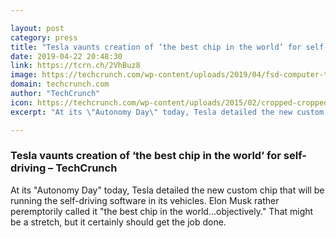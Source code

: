 ```yaml
---

layout: post
category: press
title: "Tesla vaunts creation of ‘the best chip in the world’ for self-driving"
date: 2019-04-22 20:48:30
link: https://tcrn.ch/2VhBuz8
image: https://techcrunch.com/wp-content/uploads/2019/04/fsd-computer-tesla.jpg?w=713
domain: techcrunch.com
author: "TechCrunch"
icon: https://techcrunch.com/wp-content/uploads/2015/02/cropped-cropped-favicon-gradient.png?w=180
excerpt: "At its \"Autonomy Day\" today, Tesla detailed the new custom chip that will be running the self-driving software in its vehicles. Elon Musk rather peremptorily called it \"the best chip in the world...objectively.\" That might be a stretch, but it certainly should get the job done."

---
```


### Tesla vaunts creation of ‘the best chip in the world’ for self-driving – TechCrunch

At its "Autonomy Day" today, Tesla detailed the new custom chip that will be running the self-driving software in its vehicles. Elon Musk rather peremptorily called it "the best chip in the world...objectively." That might be a stretch, but it certainly should get the job done.